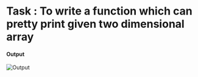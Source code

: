 # Task : To write a function which can pretty print given two dimensional array

#### Output
![Output](https://i.imgur.com/JqKo0HR.png)